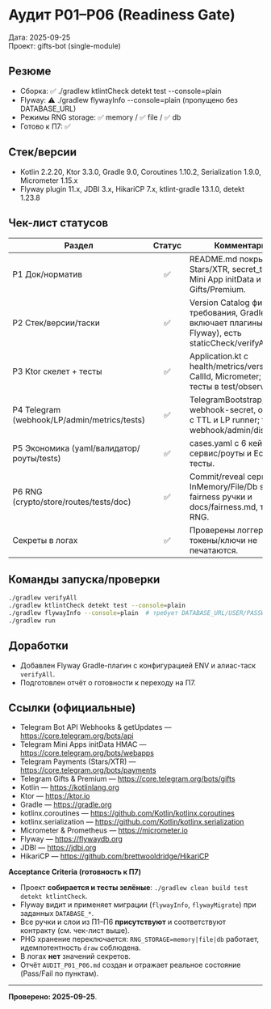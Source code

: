 # Аудит P01–P06 (Readiness Gate)

Дата: 2025-09-25  
Проект: gifts-bot (single-module)

## Резюме
- Сборка: ✅ ./gradlew ktlintCheck detekt test --console=plain
- Flyway: ⚠️ ./gradlew flywayInfo --console=plain (пропущено без DATABASE_URL)
- Режимы RNG storage: ✅ memory / ✅ file / ✅ db
- Готово к П7: ✅

## Стек/версии
- Kotlin 2.2.20, Ktor 3.3.0, Gradle 9.0, Coroutines 1.10.2, Serialization 1.9.0, Micrometer 1.15.x
- Flyway plugin 11.x, JDBI 3.x, HikariCP 7.x, ktlint-gradle 13.1.0, detekt 1.23.8

## Чек-лист статусов
| Раздел | Статус | Комментарий |
|-------|:-----:|-------------|
| P1 Док/норматив | ✅ | README.md покрывает Stars/XTR, secret_token, Mini App initData и Gifts/Premium. |
| P2 Стек/версии/таски | ✅ | Version Catalog фиксирует требования, Gradle включает плагины (в т.ч. Flyway), есть staticCheck/verifyAll. |
| P3 Ktor скелет + тесты | ✅ | Application.kt с health/metrics/version, CallId, Micrometer; smoke-тесты в test/observability. |
| P4 Telegram (webhook/LP/admin/metrics/tests) | ✅ | TelegramBootstrap, webhook-secret, очередь с TTL и LP runner; тесты webhook/admin/dispatcher. |
| P5 Экономика (yaml/валидатор/роуты/tests) | ✅ | cases.yaml с 6 кейсами, сервис/роуты и Economy тесты. |
| P6 RNG (crypto/store/routes/tests/doc) | ✅ | Commit/reveal сервис, InMemory/File/Db store, fairness ручки и docs/fairness.md, тесты RNG. |
| Секреты в логах | ✅ | Проверены логгеры: токены/ключи не печатаются. |

## Команды запуска/проверки
```bash
./gradlew verifyAll
./gradlew ktlintCheck detekt test --console=plain
./gradlew flywayInfo --console=plain  # требует DATABASE_URL/USER/PASSWORD
./gradlew run
```

## Доработки
- Добавлен Flyway Gradle-плагин с конфигурацией ENV и алиас-таск `verifyAll`.
- Подготовлен отчёт о готовности к переходу на П7.

## Ссылки (официальные)
- Telegram Bot API Webhooks & getUpdates — https://core.telegram.org/bots/api
- Telegram Mini Apps initData HMAC — https://core.telegram.org/bots/webapps
- Telegram Payments (Stars/XTR) — https://core.telegram.org/bots/payments
- Telegram Gifts & Premium — https://core.telegram.org/bots/gifts
- Kotlin — https://kotlinlang.org
- Ktor — https://ktor.io
- Gradle — https://gradle.org
- kotlinx.coroutines — https://github.com/Kotlin/kotlinx.coroutines
- kotlinx.serialization — https://github.com/Kotlin/kotlinx.serialization
- Micrometer & Prometheus — https://micrometer.io
- Flyway — https://flywaydb.org
- JDBI — https://jdbi.org
- HikariCP — https://github.com/brettwooldridge/HikariCP

**Acceptance Criteria (готовность к П7)**
- Проект **собирается и тесты зелёные**: `./gradlew clean build test detekt ktlintCheck`.
- Flyway видит и применяет миграции (`flywayInfo`, `flywayMigrate`) при заданных `DATABASE_*`.
- Все ручки и слои из П1–П6 **присутствуют** и соответствуют контракту (см. чек-лист выше).
- РНG хранение переключается: `RNG_STORAGE=memory|file|db` работает, идемпотентность `draw` соблюдена.
- В логах **нет** значений секретов.
- Отчёт `AUDIT_P01_P06.md` создан и отражает реальное состояние (Pass/Fail по пунктам).

---

**Проверено: 2025-09-25**.
